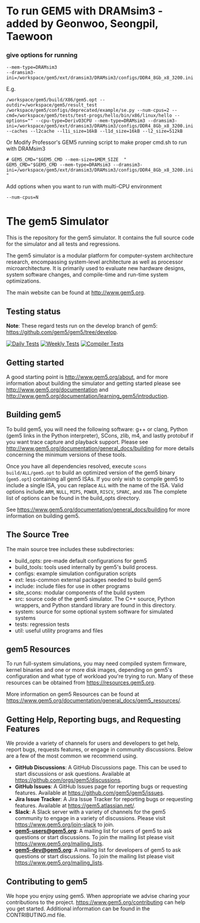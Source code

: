 # To run GEM5 with DRAMsim3 - added by Geonwoo, Seongpil, Taewoon
### give options for running
```
--mem-type=DRAMsim3
--dramsim3-ini=/workspace/gem5/ext/dramsim3/DRAMsim3/configs/DDR4_8Gb_x8_3200.ini
```

E.g.
```
/workspace/gem5/build/X86/gem5.opt --outdir=/workspace/gem5/result_test /workspace/gem5/configs/deprecated/example/se.py --num-cpus=2 --cmd=/workspace/gem5/tests/test-progs/hello/bin/x86/linux/hello --options="" --cpu-type=DerivO3CPU --mem-type=DRAMsim3 --dramsim3-ini=/workspace/gem5/ext/dramsim3/DRAMsim3/configs/DDR4_8Gb_x8_3200.ini --caches --l2cache --l1i_size=16kB --l1d_size=16kB --l2_size=512kB
```

Or
Modify Professor's GEM5 running script to make proper cmd.sh to run with DRAMsim3
```
# GEM5_CMD="$GEM5_CMD --mem-size=$MEM_SIZE  "
GEM5_CMD="$GEM5_CMD --mem-type=DRAMsim3 --dramsim3-ini=/workspace/gem5/ext/dramsim3/DRAMsim3/configs/DDR4_8Gb_x8_3200.ini "  
```

Add options when you want to run with multi-CPU environment
```
--num-cpus=N
```

# The gem5 Simulator

This is the repository for the gem5 simulator. It contains the full source code
for the simulator and all tests and regressions.

The gem5 simulator is a modular platform for computer-system architecture
research, encompassing system-level architecture as well as processor
microarchitecture. It is primarily used to evaluate new hardware designs,
system software changes, and compile-time and run-time system optimizations.

The main website can be found at <http://www.gem5.org>.

## Testing status

**Note**: These regard tests run on the develop branch of gem5:
<https://github.com/gem5/gem5/tree/develop>.

[![Daily Tests](https://github.com/gem5/gem5/actions/workflows/daily-tests.yaml/badge.svg)](https://github.com/gem5/gem5/actions/workflows/daily-tests.yaml)
[![Weekly Tests](https://github.com/gem5/gem5/actions/workflows/weekly-tests.yaml/badge.svg)](https://github.com/gem5/gem5/actions/workflows/weekly-tests.yaml)
[![Compiler Tests](https://github.com/gem5/gem5/actions/workflows/compiler-tests.yaml/badge.svg)](https://github.com/gem5/gem5/actions/workflows/compiler-tests.yaml)

## Getting started

A good starting point is <http://www.gem5.org/about>, and for
more information about building the simulator and getting started
please see <http://www.gem5.org/documentation> and
<http://www.gem5.org/documentation/learning_gem5/introduction>.

## Building gem5

To build gem5, you will need the following software: g++ or clang,
Python (gem5 links in the Python interpreter), SCons, zlib, m4, and lastly
protobuf if you want trace capture and playback support. Please see
<http://www.gem5.org/documentation/general_docs/building> for more details
concerning the minimum versions of these tools.

Once you have all dependencies resolved, execute
`scons build/ALL/gem5.opt` to build an optimized version of the gem5 binary
(`gem5.opt`) containing all gem5 ISAs. If you only wish to compile gem5 to
include a single ISA, you can replace `ALL` with the name of the ISA. Valid
options include `ARM`, `NULL`, `MIPS`, `POWER`, `RISCV`, `SPARC`, and `X86`
The complete list of options can be found in the build_opts directory.

See https://www.gem5.org/documentation/general_docs/building for more
information on building gem5.

## The Source Tree

The main source tree includes these subdirectories:

* build_opts: pre-made default configurations for gem5
* build_tools: tools used internally by gem5's build process.
* configs: example simulation configuration scripts
* ext: less-common external packages needed to build gem5
* include: include files for use in other programs
* site_scons: modular components of the build system
* src: source code of the gem5 simulator. The C++ source, Python wrappers, and Python standard library are found in this directory.
* system: source for some optional system software for simulated systems
* tests: regression tests
* util: useful utility programs and files

## gem5 Resources

To run full-system simulations, you may need compiled system firmware, kernel
binaries and one or more disk images, depending on gem5's configuration and
what type of workload you're trying to run. Many of these resources can be
obtained from <https://resources.gem5.org>.

More information on gem5 Resources can be found at
<https://www.gem5.org/documentation/general_docs/gem5_resources/>.

## Getting Help, Reporting bugs, and Requesting Features

We provide a variety of channels for users and developers to get help, report
bugs, requests features, or engage in community discussions. Below
are a few of the most common we recommend using.

* **GitHub Discussions**: A GitHub Discussions page. This can be used to start
discussions or ask questions. Available at
<https://github.com/orgs/gem5/discussions>.
* **GitHub Issues**: A GitHub Issues page for reporting bugs or requesting
features. Available at <https://github.com/gem5/gem5/issues>.
* **Jira Issue Tracker**: A Jira Issue Tracker for reporting bugs or requesting
features. Available at <https://gem5.atlassian.net/>.
* **Slack**: A Slack server with a variety of channels for the gem5 community
to engage in a variety of discussions. Please visit
<https://www.gem5.org/join-slack> to join.
* **gem5-users@gem5.org**: A mailing list for users of gem5 to ask questions
or start discussions. To join the mailing list please visit
<https://www.gem5.org/mailing_lists>.
* **gem5-dev@gem5.org**: A mailing list for developers of gem5 to ask questions
or start discussions. To join the mailing list please visit
<https://www.gem5.org/mailing_lists>.

## Contributing to gem5

We hope you enjoy using gem5. When appropriate we advise charing your
contributions to the project. <https://www.gem5.org/contributing> can help you
get started. Additional information can be found in the CONTRIBUTING.md file.
